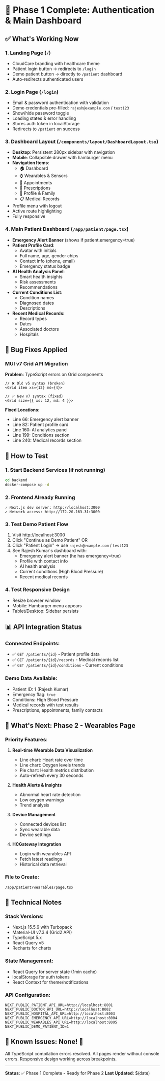 # 🎉 Phase 1 Complete: Authentication & Main Dashboard

## ✅ What's Working Now

### 1. **Landing Page** (`/`)
- CloudCare branding with healthcare theme
- Patient login button → redirects to `/login`
- Demo patient button → directly to `/patient` dashboard
- Auto-redirects authenticated users

### 2. **Login Page** (`/login`)
- Email & password authentication with validation
- Demo credentials pre-filled: `rajesh@example.com` / `test123`
- Show/hide password toggle
- Loading states & error handling
- Stores auth token in localStorage
- Redirects to `/patient` on success

### 3. **Dashboard Layout** (`/components/layout/DashboardLayout.tsx`)
- **Desktop**: Persistent 280px sidebar with navigation
- **Mobile**: Collapsible drawer with hamburger menu
- **Navigation Items**:
  - 🏠 Dashboard
  - ⌚ Wearables & Sensors
  - 📅 Appointments
  - 💊 Prescriptions
  - 👤 Profile & Family
  - 📋 Medical Records
- Profile menu with logout
- Active route highlighting
- Fully responsive

### 4. **Main Patient Dashboard** (`/app/patient/page.tsx`)
- **Emergency Alert Banner** (shows if patient.emergency=true)
- **Patient Profile Card**:
  - Avatar with initials
  - Full name, age, gender chips
  - Contact info (phone, email)
  - Emergency status badge
- **AI Health Analysis Panel**:
  - Smart health insights
  - Risk assessments
  - Recommendations
- **Current Conditions List**:
  - Condition names
  - Diagnosed dates
  - Descriptions
- **Recent Medical Records**:
  - Record types
  - Dates
  - Associated doctors
  - Hospitals

## 🔧 Bug Fixes Applied

### MUI v7 Grid API Migration
**Problem**: TypeScript errors on Grid components
```tsx
// ❌ Old v5 syntax (broken)
<Grid item xs={12} md={4}>

// ✅ New v7 syntax (fixed)
<Grid size={{ xs: 12, md: 4 }}>
```

**Fixed Locations**:
- Line 66: Emergency alert banner
- Line 82: Patient profile card
- Line 160: AI analytics panel
- Line 199: Conditions section
- Line 240: Medical records section

## 🚀 How to Test

### 1. Start Backend Services (if not running)
```bash
cd backend
docker-compose up -d
```

### 2. Frontend Already Running
```
✓ Next.js dev server: http://localhost:3000
✓ Network access: http://172.20.163.31:3000
```

### 3. Test Demo Patient Flow
1. Visit http://localhost:3000
2. Click "Continue as Demo Patient" OR
3. Click "Patient Login" → use `rajesh@example.com` / `test123`
4. See Rajesh Kumar's dashboard with:
   - Emergency alert banner (he has emergency=true)
   - Profile with contact info
   - AI health analysis
   - Current conditions (High Blood Pressure)
   - Recent medical records

### 4. Test Responsive Design
- Resize browser window
- Mobile: Hamburger menu appears
- Tablet/Desktop: Sidebar persists

## 📊 API Integration Status

### Connected Endpoints:
- ✅ `GET /patients/{id}` - Patient profile data
- ✅ `GET /patients/{id}/records` - Medical records list
- ✅ `GET /patients/{id}/conditions` - Current conditions

### Demo Data Available:
- Patient ID: 1 (Rajesh Kumar)
- Emergency flag: `true`
- Conditions: High Blood Pressure
- Medical records with test results
- Prescriptions, appointments, family contacts

## 🎯 What's Next: Phase 2 - Wearables Page

### Priority Features:
1. **Real-time Wearable Data Visualization**
   - Line chart: Heart rate over time
   - Line chart: Oxygen levels trends
   - Pie chart: Health metrics distribution
   - Auto-refresh every 30 seconds

2. **Health Alerts & Insights**
   - Abnormal heart rate detection
   - Low oxygen warnings
   - Trend analysis

3. **Device Management**
   - Connected devices list
   - Sync wearable data
   - Device settings

4. **HCGateway Integration**
   - Login with wearables API
   - Fetch latest readings
   - Historical data retrieval

### File to Create:
`/app/patient/wearables/page.tsx`

## 📝 Technical Notes

### Stack Versions:
- Next.js 15.5.6 with Turbopack
- Material-UI v7.3.4 (Grid2 API)
- TypeScript 5.x
- React Query v5
- Recharts for charts

### State Management:
- React Query for server state (1min cache)
- localStorage for auth tokens
- React Context for theme/notifications

### API Configuration:
```env
NEXT_PUBLIC_PATIENT_API_URL=http://localhost:8001
NEXT_PUBLIC_DOCTOR_API_URL=http://localhost:8002
NEXT_PUBLIC_HOSPITAL_API_URL=http://localhost:8003
NEXT_PUBLIC_EMERGENCY_API_URL=http://localhost:8004
NEXT_PUBLIC_WEARABLES_API_URL=http://localhost:8005
NEXT_PUBLIC_DEMO_PATIENT_ID=1
```

## 🐛 Known Issues: None! 🎉

All TypeScript compilation errors resolved.
All pages render without console errors.
Responsive design working across breakpoints.

---

**Status**: ✅ Phase 1 Complete - Ready for Phase 2
**Last Updated**: $(date)
